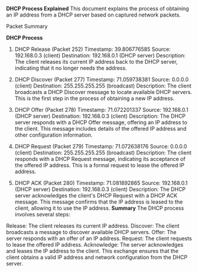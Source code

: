 **DHCP Process Explained**
This document explains the process of obtaining an IP address from a DHCP server based on captured network packets.

Packet Summary

**DHCP Process**

1. DHCP Release (Packet 252)
Timestamp: 39.806776585
Source: 192.168.0.3 (client)
Destination: 192.168.0.1 (DHCP server)
Description:
The client releases its current IP address back to the DHCP server, indicating that it no longer needs the address.

3. DHCP Discover (Packet 277)
Timestamp: 71.059738381
Source: 0.0.0.0 (client)
Destination: 255.255.255.255 (broadcast)
Description:
The client broadcasts a DHCP Discover message to locate available DHCP servers. This is the first step in the process of obtaining a new IP address.

4. DHCP Offer (Packet 278)
Timestamp: 71.072201337
Source: 192.168.0.1 (DHCP server)
Destination: 192.168.0.3 (client)
Description:
The DHCP server responds with a DHCP Offer message, offering an IP address to the client. This message includes details of the offered IP address and other configuration information.
5. DHCP Request (Packet 279)
Timestamp: 71.072638176
Source: 0.0.0.0 (client)
Destination: 255.255.255.255 (broadcast)
Description:
The client responds with a DHCP Request message, indicating its acceptance of the offered IP address. This is a formal request to lease the offered IP address.
6. DHCP ACK (Packet 280)
Timestamp: 71.081892865
Source: 192.168.0.1 (DHCP server)
Destination: 192.168.0.3 (client)
Description:
The DHCP server acknowledges the client's DHCP Request with a DHCP ACK message. This message confirms that the IP address is leased to the client, allowing it to use the IP address.
**Summary**
The DHCP process involves several steps:

Release: The client releases its current IP address.
Discover: The client broadcasts a message to discover available DHCP servers.
Offer: The server responds with an offer of an IP address.
Request: The client requests to lease the offered IP address.
Acknowledge: The server acknowledges and leases the IP address to the client.
This exchange ensures that the client obtains a valid IP address and network configuration from the DHCP server.
